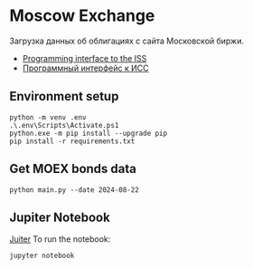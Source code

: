 # Moscow Exchange
Загрузка данных об облигациях с сайта Московской биржи.
* [Programming interface to the ISS](https://www.moex.com/a2920)
* [Программный интерфейс к ИСС](https://www.moex.com/a2193)

## Environment setup
```
python -m venv .env
.\.env\Scripts\Activate.ps1
python.exe -m pip install --upgrade pip
pip install -r requirements.txt
```

## Get MOEX bonds data
```
python main.py --date 2024-08-22
```

## Jupiter Notebook
[Juiter](http://jupyter.org/install)
To run the notebook:
```
jupyter notebook
```